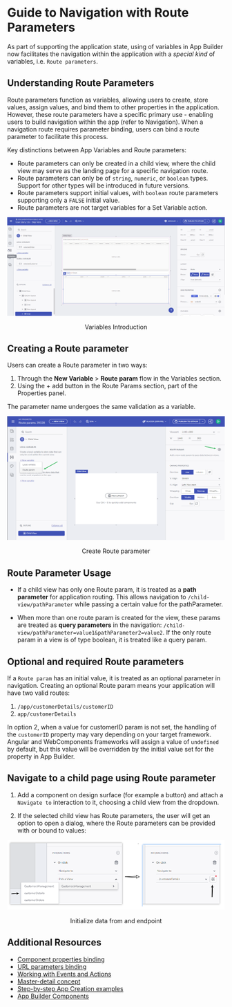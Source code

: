# Guide to Navigation with Route Parameters

As part of supporting the application state, using of variables in App Builder now facilitates the navigation within the application with a *special kind* of variables, i.e. `Route parameters`.

## Understanding Route Parameters

Route parameters function as variables, allowing users to create, store values, assign values, and bind them to other properties in the application. However, these route parameters have a specific primary use - enabling users to build navigation within the app (refer to Navigation). When a navigation route requires parameter binding, users can bind a route parameter to facilitate this process.

Key distinctions between App Variables and Route parameters:

- Route parameters can only be created in a child view, where the child view may serve as the landing page for a specific navigation route.
- Route parameters can only be of `string`, `numeric`, or `boolean` types. Support for other types will be introduced in future versions.
- Route parameters support initial values, with `boolean` route parameters supporting only a `FALSE` initial value.
- Route parameters are not target variables for a Set Variable action.


<img src="../images/state-and-context/general-variables-intro.gif" srcset="../images/state-and-context/general-variables-intro.gif 2x" />
<p style="text-align:center;">Variables Introduction</p>

## Creating a Route parameter

Users can create a Route parameter in two ways:

1. Through the **New Variable** > **Route param** flow in the Variables section.
2. Using the + add button in the Route Params section, part of the Properties panel.

The parameter name undergoes the same validation as a variable.

<img src="../images/state-and-context/27-create-route-param.png" srcset="../images/state-and-context/27-create-route-param.png 2x" />
<p style="text-align:center; width: 100%">Create Route parameter</p>

## Route Parameter Usage

- If a child view has only one Route param, it is treated as a **path parameter** for application routing. This allows navigation to `/child-view/pathParameter` while passing a certain value for the pathParameter.

- When more than one route param is created for the view, these params are treated as **query parameters** in the navigation: `/child-view/pathParameter=value1&pathParameter2=value2`. If the only route param in a view is of type boolean, it is treated like a query param.

## Optional and required Route parameters

If a `Route param` has an initial value, it is treated as an optional parameter in navigation. Creating an optional Route param means your application will have two valid routes:

1. `/app/customerDetails/customerID`
2. `app/customerDetails`

In option 2, when a value for customerID param is not set, the handling of the `customerID` property may vary depending on your target framework. Angular and WebComponents frameworks will assign a value of `undefined` by default, but this value will be overridden by the initial value set for the property in App Builder.

## Navigate to a child page using Route parameter

1. Add a component on design surface (for example a button) and attach a `Navigate to` interaction to it, choosing a child view from the dropdown.

2. If the selected child view has Route parameters, the user will get an option to open a dialog, where the Route parameters can be provided with or bound to values:

<img src="../images/state-and-context/28-create-navigate-to-action.png" srcset="../images/state-and-context/28-create-navigate-to-action.png 2x" />
<p style="text-align:center; width: 100%">Initialize data from and endpoint</p>

## Additional Resources

<div class="divider--half"></div>

* [Component properties binding](component-properties-binding.md)
* [URL parameters binding](url-parameters-binding.md)
* [Working with Events and Actions](working-with-events-and-actions.md)
* [Master-detail concept](../master-detail/master-detail.md)
* [Step-by-step App Creation examples](../master-detail/step-by-step-examples.md)
* [App Builder Components](../indigo-design-app-builder-components.md)